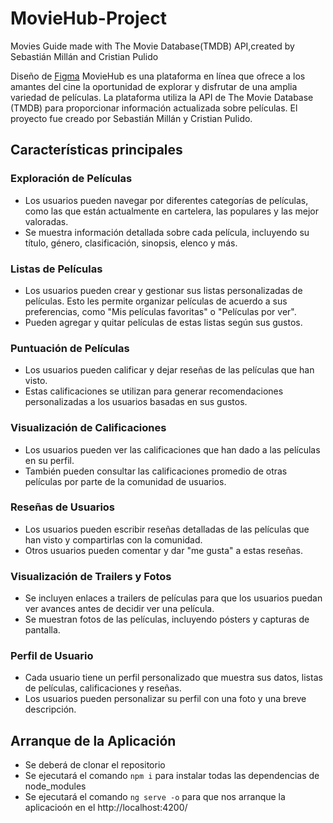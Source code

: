 # MovieHub-Project
Movies Guide made with The Movie Database(TMDB) API,created by Sebastián Millán and Cristian Pulido

Diseño de [Figma](https://www.figma.com/file/dm5Q2RsrnpAETY3Zr3A0lL/MovieStreamingWeb?type=design&node-id=11-153&mode=design&t=Idgpc3)
MovieHub es una plataforma en línea que ofrece a los amantes del cine la oportunidad de explorar y disfrutar de una amplia variedad de películas. La plataforma utiliza la API de The Movie Database (TMDB) para proporcionar información actualizada sobre películas. El proyecto fue creado por Sebastián Millán y Cristian Pulido.

## Características principales

### Exploración de Películas

- Los usuarios pueden navegar por diferentes categorías de películas, como las que están actualmente en cartelera, las populares y las mejor valoradas.
- Se muestra información detallada sobre cada película, incluyendo su título, género, clasificación, sinopsis, elenco y más.

### Listas de Películas

- Los usuarios pueden crear y gestionar sus listas personalizadas de películas. Esto les permite organizar películas de acuerdo a sus preferencias, como "Mis películas favoritas" o "Películas por ver".
- Pueden agregar y quitar películas de estas listas según sus gustos.

### Puntuación de Películas

- Los usuarios pueden calificar y dejar reseñas de las películas que han visto.
- Estas calificaciones se utilizan para generar recomendaciones personalizadas a los usuarios basadas en sus gustos.

### Visualización de Calificaciones

- Los usuarios pueden ver las calificaciones que han dado a las películas en su perfil.
- También pueden consultar las calificaciones promedio de otras películas por parte de la comunidad de usuarios.

### Reseñas de Usuarios

- Los usuarios pueden escribir reseñas detalladas de las películas que han visto y compartirlas con la comunidad.
- Otros usuarios pueden comentar y dar "me gusta" a estas reseñas.

### Visualización de Trailers y Fotos

- Se incluyen enlaces a trailers de películas para que los usuarios puedan ver avances antes de decidir ver una película.
- Se muestran fotos de las películas, incluyendo pósters y capturas de pantalla.

### Perfil de Usuario

- Cada usuario tiene un perfil personalizado que muestra sus datos, listas de películas, calificaciones y reseñas.
- Los usuarios pueden personalizar su perfil con una foto y una breve descripción.

## Arranque de la Aplicación
- Se deberá de clonar el repositorio
- Se ejecutará el comando `npm i` para instalar todas las dependencias de node_modules
- Se ejecutará el comando `ng serve -o` para que nos arranque la aplicacioón en el http://localhost:4200/

